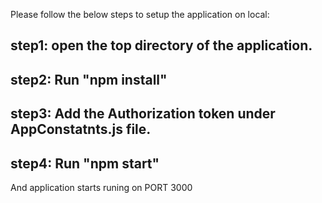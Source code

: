 Please follow the below steps to setup the application on local:
## step1: open the top directory of the application.
## step2: Run "npm install"
## step3: Add the Authorization token under AppConstatnts.js file.
## step4: Run "npm start"

And application starts runing on PORT 3000
